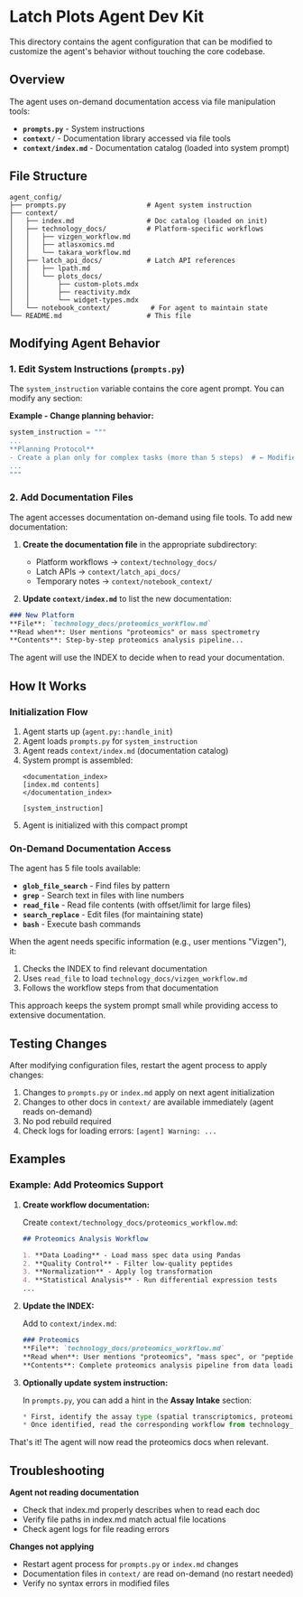 # Latch Plots Agent Dev Kit

This directory contains the agent configuration that can be modified to customize the agent's behavior without touching the core codebase.

## Overview

The agent uses on-demand documentation access via file manipulation tools:
- **`prompts.py`** - System instructions
- **`context/`** - Documentation library accessed via file tools
- **`context/index.md`** - Documentation catalog (loaded into system prompt)

## File Structure

```
agent_config/
├── prompts.py                    # Agent system instruction
├── context/
│   ├── index.md                  # Doc catalog (loaded on init)
│   ├── technology_docs/          # Platform-specific workflows
│   │   ├── vizgen_workflow.md
│   │   ├── atlasxomics.md
│   │   └── takara_workflow.md
│   ├── latch_api_docs/           # Latch API references
│   │   ├── lpath.md
│   │   └── plots_docs/
│   │       ├── custom-plots.mdx
│   │       ├── reactivity.mdx
│   │       └── widget-types.mdx
│   └── notebook_context/          # For agent to maintain state
└── README.md                     # This file
```

## Modifying Agent Behavior

### 1. Edit System Instructions (`prompts.py`)

The `system_instruction` variable contains the core agent prompt. You can modify any section:

**Example - Change planning behavior:**
```python
system_instruction = """
...
**Planning Protocol**
- Create a plan only for complex tasks (more than 5 steps)  # ← Modified
...
"""
```

### 2. Add Documentation Files

The agent accesses documentation on-demand using file tools. To add new documentation:

1. **Create the documentation file** in the appropriate subdirectory:
   - Platform workflows → `context/technology_docs/`
   - Latch APIs → `context/latch_api_docs/`
   - Temporary notes → `context/notebook_context/`

2. **Update `context/index.md`** to list the new documentation:

```markdown
### New Platform
**File**: `technology_docs/proteomics_workflow.md`
**Read when**: User mentions "proteomics" or mass spectrometry
**Contents**: Step-by-step proteomics analysis pipeline...
```

The agent will use the INDEX to decide when to read your documentation.

## How It Works

### Initialization Flow

1. Agent starts up (`agent.py::handle_init`)
2. Agent loads `prompts.py` for `system_instruction`
3. Agent reads `context/index.md` (documentation catalog)
4. System prompt is assembled:
   ```
   <documentation_index>
   [index.md contents]
   </documentation_index>
   
   [system_instruction]
   ```
5. Agent is initialized with this compact prompt

### On-Demand Documentation Access

The agent has 5 file tools available:

- **`glob_file_search`** - Find files by pattern
- **`grep`** - Search text in files with line numbers  
- **`read_file`** - Read file contents (with offset/limit for large files)
- **`search_replace`** - Edit files (for maintaining state)
- **`bash`** - Execute bash commands

When the agent needs specific information (e.g., user mentions "Vizgen"), it:
1. Checks the INDEX to find relevant documentation
2. Uses `read_file` to load `technology_docs/vizgen_workflow.md`
3. Follows the workflow steps from that documentation

This approach keeps the system prompt small while providing access to extensive documentation.

## Testing Changes

After modifying configuration files, restart the agent process to apply changes:

1. Changes to `prompts.py` or `index.md` apply on next agent initialization
2. Changes to other docs in `context/` are available immediately (agent reads on-demand)
3. No pod rebuild required
4. Check logs for loading errors: `[agent] Warning: ...`

## Examples

### Example: Add Proteomics Support

1. **Create workflow documentation:**
   
   Create `context/technology_docs/proteomics_workflow.md`:
   ```markdown
   ## Proteomics Analysis Workflow
   
   1. **Data Loading** - Load mass spec data using Pandas
   2. **Quality Control** - Filter low-quality peptides
   3. **Normalization** - Apply log transformation
   4. **Statistical Analysis** - Run differential expression tests
   ...
   ```

2. **Update the INDEX:**
   
   Add to `context/index.md`:
   ```markdown
   ### Proteomics
   **File**: `technology_docs/proteomics_workflow.md`
   **Read when**: User mentions "proteomics", "mass spec", or "peptides"
   **Contents**: Complete proteomics analysis pipeline from data loading through differential expression.
   ```

3. **Optionally update system instruction:**
   
   In `prompts.py`, you can add a hint in the **Assay Intake** section:
   ```python
   * First, identify the assay type (spatial transcriptomics, proteomics, etc.)
   * Once identified, read the corresponding workflow from technology_docs/
   ```

That's it! The agent will now read the proteomics docs when relevant.

## Troubleshooting

**Agent not reading documentation**
- Check that index.md properly describes when to read each doc
- Verify file paths in index.md match actual file locations
- Check agent logs for file reading errors

**Changes not applying**
- Restart agent process for `prompts.py` or `index.md` changes
- Documentation files in `context/` are read on-demand (no restart needed)
- Verify no syntax errors in modified files
